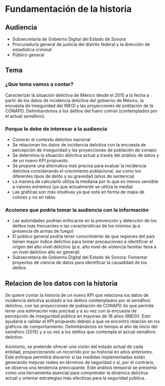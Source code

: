 # Fundamentación de la historia

## Audiencia
* Subsecretaría de Gobierno Digital del Estado de Sonora
* Procuraduría general de justicia del distrito federal y la dirección de estadística criminal
* Público general

## Tema
### ¿Que tema vamos a contar?
Caracterizar la situación delictiva de México desde el 2015 a la fecha a partir de los datos de incidencia delictiva del gobierno de México, la encuesta de inseguridad del INEGI y las proyecciones de población de la CONAPO. Delimitandonos a los delitos del fuero común (contemplados por el actual semáforo).

### Porque le debe de interesar a la audiencia
* Conocer el contexto delictivo nacional
* Se relacionan los datos de incidencia delictiva con la encuesta de percepción de inseguridad y las proyecciones de población de conapo
* Se determina la situación delictiva actual a través del análisis de datos y de un nuevo KPI propuesto.
* Se propone una alternativa más precisa para evaluar la incidencia delictiva considerando el crecimiento poblacional, así como los diferentes tipos de delito y su gravedad (años de sentencia)
* La manera de calcularlo utiliza la mediana por lo que es menos sensible a valores extremos (ya que actualmente se utiliza la media)
* Las graficas son más intuitivas ya que está en forma de mapa de colores y no en tabla.

### Acciones que podría tomar la audiencia con la información
* Las autoridades podrían enfocarse en la prevención y detección de los delitos más frecuentes o las características de los mismos (p.e. presencia de armas de fuego)
* El público general podría tener conocimiento de que regiones del país tienen mayor índice delictivo para tomar precauciones e identificar el origen del alto nivel delictivo (p.e. alto nivel de violencia familiar lleva a un nivel delictivo alto en general)
* Subsecretaría de Gobierno Digital del Estado de Sonora: Fomentar proyectos de ciencia de datos para identificar la causalidad de los delitos


## Relacion de los datos  con la historia
Se quiere contar la historia de un nuevo KPI que relaciona los datos de incidencia delictiva acotado a los delitos contemplados por el semáforo delictivo, con las proyecciones de población de CONAPO (lo que permite tener una estimación más precisa) y a su vez con la encuesta de percepción de inseguridad pública en mayores de 18 años (INEGI). Esto ayudaría a validar el KPI propuesto debido a que se encontró relación en los gráficos de comportamiento. Delimitándonos en tiempo al año de inicio del semáforo (2015) y a su vez a los delitos que contempla el actual semáforo delictivo.

Asimismo, se pretende ofrecer una visión del estado actual de cada entidad, proporcionando un recorrido por su historial en años anteriores. Este enfoque permitirá discernir si las medidas implementadas están generando mejoras reales en términos de seguridad o si, por el contrario, se observa una tendencia preocupante. Este análisis temporal se presenta como una herramienta esencial para comprender la dinámica delictiva actual y orientar estrategias más efectivas para la seguridad pública..
